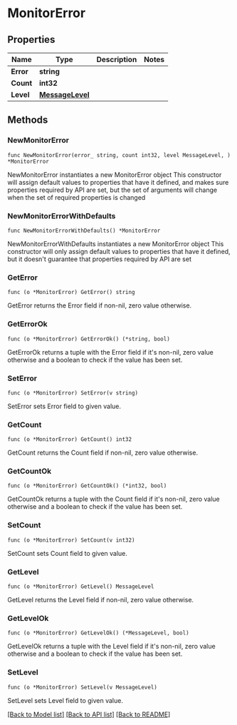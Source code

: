 # MonitorError

## Properties

Name | Type | Description | Notes
------------ | ------------- | ------------- | -------------
**Error** | **string** |  | 
**Count** | **int32** |  | 
**Level** | [**MessageLevel**](MessageLevel.md) |  | 

## Methods

### NewMonitorError

`func NewMonitorError(error_ string, count int32, level MessageLevel, ) *MonitorError`

NewMonitorError instantiates a new MonitorError object
This constructor will assign default values to properties that have it defined,
and makes sure properties required by API are set, but the set of arguments
will change when the set of required properties is changed

### NewMonitorErrorWithDefaults

`func NewMonitorErrorWithDefaults() *MonitorError`

NewMonitorErrorWithDefaults instantiates a new MonitorError object
This constructor will only assign default values to properties that have it defined,
but it doesn't guarantee that properties required by API are set

### GetError

`func (o *MonitorError) GetError() string`

GetError returns the Error field if non-nil, zero value otherwise.

### GetErrorOk

`func (o *MonitorError) GetErrorOk() (*string, bool)`

GetErrorOk returns a tuple with the Error field if it's non-nil, zero value otherwise
and a boolean to check if the value has been set.

### SetError

`func (o *MonitorError) SetError(v string)`

SetError sets Error field to given value.


### GetCount

`func (o *MonitorError) GetCount() int32`

GetCount returns the Count field if non-nil, zero value otherwise.

### GetCountOk

`func (o *MonitorError) GetCountOk() (*int32, bool)`

GetCountOk returns a tuple with the Count field if it's non-nil, zero value otherwise
and a boolean to check if the value has been set.

### SetCount

`func (o *MonitorError) SetCount(v int32)`

SetCount sets Count field to given value.


### GetLevel

`func (o *MonitorError) GetLevel() MessageLevel`

GetLevel returns the Level field if non-nil, zero value otherwise.

### GetLevelOk

`func (o *MonitorError) GetLevelOk() (*MessageLevel, bool)`

GetLevelOk returns a tuple with the Level field if it's non-nil, zero value otherwise
and a boolean to check if the value has been set.

### SetLevel

`func (o *MonitorError) SetLevel(v MessageLevel)`

SetLevel sets Level field to given value.



[[Back to Model list]](../README.md#documentation-for-models) [[Back to API list]](../README.md#documentation-for-api-endpoints) [[Back to README]](../README.md)


